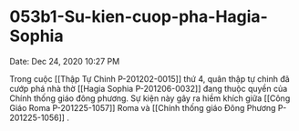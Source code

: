 # 053b1-Su-kien-cuop-pha-Hagia-Sophia

Date: Dec 24, 2020 10:27 PM

Trong cuộc [[Thập Tự Chinh P-201202-0015]] thứ 4, quân thập tự chinh đã cướp phá nhà thờ [[Hagia Sophia P-201206-0032]] đang thuộc quyền của Chính thống giáo đông phương. Sự kiện này gây ra hiềm khích giữa [[Công Giáo Roma P-201225-1057]] Roma và [[Chính thống giáo Đông Phương P-201225-1056]] .